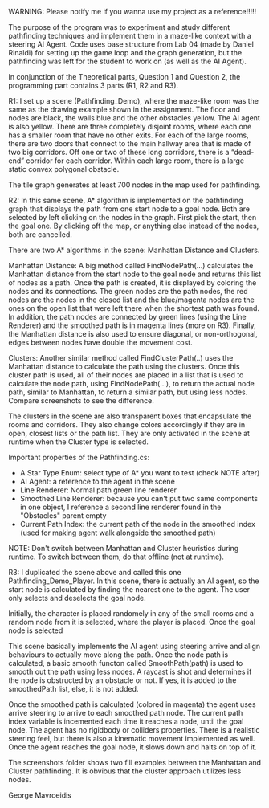 WARNING: Please notify me if you wanna use my project as a reference!!!!!

The purpose of the program was to experiment and study different pathfinding techniques and implement them in a maze-like context with a steering AI Agent.
Code uses base structure from Lab 04 (made by Daniel Rinaldi) for setting up the game loop and the graph generation, but the pathfinding was left for the student
to work on (as well as the AI Agent). 

In conjunction of the Theoretical parts, Question 1 and Question 2, the programming part contains 3 parts (R1, R2 and R3).

R1: I set up a scene (Pathfinding_Demo), where the maze-like room was the same as the drawing example shown in the assignment. The floor and nodes are black, the walls blue
and the other obstacles yellow. The AI agent is also yellow. There are three completely disjoint rooms, where each one has a smaller room that have no other
exits. For each of the large rooms, there are two doors that connect to the main hallway area that is made of two big corridors. Off one or two of these
long corridors, there is a “dead-end” corridor for each corridor. Within each large room, there is a large static convex polygonal obstacle.

The tile graph generates at least 700 nodes in the map used for pathfinding.

R2: In this same scene, A* algorithm is implemented on the pathfinding graph that displays the path from one start node to a goal node. Both are selected by left clicking on
the nodes in the graph. First pick the start, then the goal one. By clicking off the map, or anything else instead of the nodes, both are cancelled.

There are two A* algorithms in the scene: Manhattan Distance and Clusters.

Manhattan Distance: A big method called FindNodePath(...) calculates the Manhattan distance from the start node to the goal node and returns this list of nodes as a path.
Once the path is created, it is displayed by coloring the nodes and its connections. The green nodes are the path nodes, the red nodes are the nodes in the closed list
and the blue/magenta nodes are the ones on the open list that were left there when the shortest path was found. In addition, the path nodes are connected by green lines
(using the Line Renderer) and the smoothed path is in magenta lines (more on R3). Finally, the Manhattan distance is also used to ensure diagonal, or non-orthogonal,
edges between nodes have double the movement cost.

Clusters: Another similar method called FindClusterPath(..) uses the Manhattan distance to calculate the path using the clusters. Once this cluster path is used, all
of their nodes are placed in a list that is used to calculate the node path, using FindNodePath(...), to return the actual node path, similar to Manhattan, to return a similar
path, but using less nodes. Compare screenshots to see the difference.

The clusters in the scene are also transparent boxes that encapsulate the rooms and corridors. They also change colors accordingly if they are in open, closest lists or the
path list. They are only activated in the scene at runtime when the Cluster type is selected.

Important properties of the Pathfinding.cs:
- A Star Type Enum: select type of A* you want to test (check NOTE after)
- AI Agent: a reference to the agent in the scene
- Line Renderer: Normal path green line renderer
- Smoothed Line Renderer: because you can't put two same components in one object, I reference a second line renderer found in the "Obstacles" parent empty
- Current Path Index: the current path of the node in the smoothed index (used for making agent walk alongside the smoothed path)

NOTE: Don't switch between Manhattan and Cluster heuristics during runtime. To switch between them, do that offline (not at runtime).

R3: I duplicated the scene above and called this one Pathfinding_Demo_Player. In this scene, there is actually an AI agent, so the start node is
calculated by finding the nearest one to the agent. The user only selects and deselects the goal node.

Initially, the character is placed randomely in any of the small rooms and a random node from it is selected, where the player is placed.
Once the goal node is selected

This scene basically implements the AI agent using steering arrive and align behaviours to actually move along the path. Once the node path
is calculated, a basic smooth functon called SmoothPath(path) is used to smooth out the path using less nodes. A raycast is shot and determines
if the node is obstructed by an obstacle or not. If yes, it is added to the smoothedPath list, else, it is not added.

Once the smoothed path is calculated (colored in magenta) the agent uses arrive steering to arrive to each smoothed path node. The current path index
variable is incemented each time it reaches a node, until the goal node. The agent has no rigidbody or colliders properties. There is a realistic steering feel,
but there is also a kinematic movement implemented as well. Once the agent reaches the goal node, it slows down and halts on top of it.

The screenshots folder shows two fill examples between the Manhattan and Cluster pathfinding. It is obvious that the cluster approach utilizes less nodes.

George Mavroeidis
